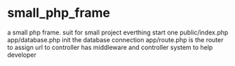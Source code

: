 # small_php_frame
a small php frame. suit for small project
everthing start one public/index.php
app/database.php init the database connection
app/route.php is the router to assign url to controller
has middleware and controller system to help developer
